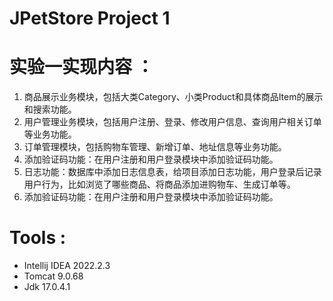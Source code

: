 # JPetStore Project 1 
# 实验一实现内容 ：
1. 商品展示业务模块，包括大类Category、小类Product和具体商品Item的展示和搜索功能。
2. 用户管理业务模块，包括用户注册、登录、修改用户信息、查询用户相关订单等业务功能。
3. 订单管理模块，包括购物车管理、新增订单、地址信息等业务功能。
4. 添加验证码功能：在用户注册和用户登录模块中添加验证码功能。
5. 日志功能：数据库中添加日志信息表，给项目添加日志功能，用户登录后记录用户行为，比如浏览了哪些商品、将商品添加进购物车、生成订单等。
6. 添加验证码功能：在用户注册和用户登录模块中添加验证码功能。

# Tools :
- Intellij IDEA 2022.2.3
- Tomcat 9.0.68
- Jdk 17.0.4.1
